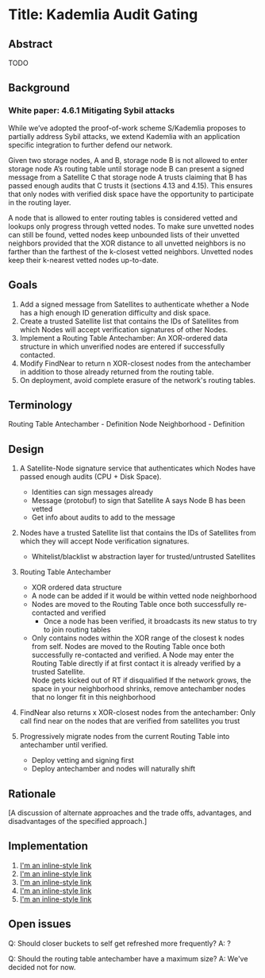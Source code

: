 # Title: Kademlia Audit Gating

## Abstract

TODO

## Background

### White paper: 4.6.1 Mitigating Sybil attacks
While we’ve adopted the proof-of-work scheme S/Kademlia proposes to partially address Sybil attacks, we extend Kademlia with an application specific integration to further defend our network. 


Given two storage nodes, A and B, storage node B is not allowed to enter storage node A’s routing table until storage node B can present a signed message from a Satellite C that storage node A trusts claiming that B has passed enough audits that C trusts it (sections 4.13 and 4.15). This ensures that only nodes with verified disk space have the opportunity to participate in the routing layer.


A node that is allowed to enter routing tables is considered vetted and lookups only progress through vetted nodes. To make sure unvetted nodes can still be found, vetted nodes keep unbounded lists of their unvetted neighbors provided that the XOR distance to all unvetted neighbors is no farther than the farthest of the k-closest vetted neighbors. Unvetted nodes keep their k-nearest vetted nodes up-to-date.


## Goals
1. Add a signed message from Satellites to authenticate whether a Node has a high enough ID generation difficulty and disk space.
2. Create a trusted Satellite list that contains the IDs of Satellites from which Nodes will accept verification signatures of other Nodes.
3. Implement a Routing Table Antechamber: An XOR-ordered data structure in which unverified nodes are entered if successfully contacted. 
4. Modify FindNear to return n XOR-closest nodes from the antechamber in addition to those already returned from the routing table.
5. On deployment, avoid complete erasure of the network's routing tables.


## Terminology
Routing Table Antechamber - Definition
Node Neighborhood - Definition

## Design

1. A Satellite-Node signature service that authenticates which Nodes have passed enough audits (CPU + Disk Space).
    - Identities can sign messages already
    - Message (protobuf) to sign that Satellite A says Node B has been vetted
    - Get info about audits to add to the message
2. Nodes have a trusted Satellite list that contains the IDs of Satellites from which they will accept Node verification signatures.
    - Whitelist/blacklist w abstraction layer for trusted/untrusted Satellites
3. Routing Table Antechamber
    - XOR ordered data structure 
    - A node can be added if it would be within vetted node neighborhood
    - Nodes are moved to the Routing Table once both successfully re-contacted and verified
        - Once a node has been verified, it broadcasts its new status to try to join routing tables
    - Only contains nodes within the XOR range of the closest k nodes from self. Nodes are moved to the Routing Table once both successfully re-contacted and verified. A Node may enter the Routing Table directly if at first contact it is already verified by a trusted Satellite.  
    Node gets kicked out of RT if disqualified
If the network grows, the space in your neighborhood shrinks, remove antechamber nodes that no longer fit in this neighborhood
  
4. FindNear also returns x XOR-closest nodes from the antechamber: Only call find near on the nodes that are verified from satellites you trust

5. Progressively migrate nodes from the current Routing Table into antechamber until verified. 
    - Deploy vetting and signing first
    - Deploy antechamber and nodes will naturally shift


## Rationale

[A discussion of alternate approaches and the trade offs, advantages, and disadvantages of the specified approach.]

## Implementation

1. [I'm an inline-style link](https://www.google.com)
2. [I'm an inline-style link](https://www.google.com)
3. [I'm an inline-style link](https://www.google.com)
4. [I'm an inline-style link](https://www.google.com)
5. [I'm an inline-style link](https://www.google.com)

## Open issues 

Q: Should closer buckets to self get refreshed more frequently?
A: ?

Q: Should the routing table antechamber have a maximum size? 
A: We've decided not for now.
